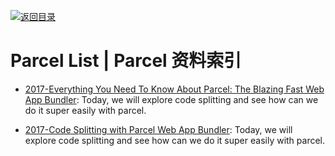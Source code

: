 [![返回目录](https://user-images.githubusercontent.com/5803001/38079637-ff0abcf0-3371-11e8-9b76-ad651620afc7.jpg)](https://github.com/wx-chevalier/Awesome-Lists)

# Parcel List | Parcel 资料索引

- [2017-Everything You Need To Know About Parcel: The Blazing Fast Web App Bundler](https://parg.co/U4D): Today, we will explore code splitting and see how can we do it super easily with parcel.

- [2017-Code Splitting with Parcel Web App Bundler](https://hackernoon.com/code-splitting-with-parcel-web-app-bundler-fe06cc3a20da): Today, we will explore code splitting and see how can we do it super easily with parcel.
